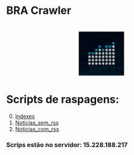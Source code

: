 # BRA Crawler

<h1 align="center">
  <img src="./logo-image/bra1.png" alt="Swift Logo" width="120">
</h1>

# Scripts de raspagens:
0. [Indexes](teste1/README.md)
1. [Noticias_sem_rss](teste2/README.md)
2. [Noticias_com_rss](teste3/README.md)


### Scrips estão no servidor: 15.228.188.217
